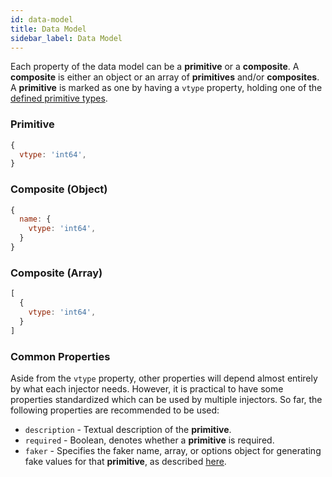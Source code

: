 ```yaml
---
id: data-model
title: Data Model
sidebar_label: Data Model
---
```


Each property of the data model can be a **primitive** or a **composite**. A **composite** is either an object or an array of **primitives** and/or **composites**. A **primitive** is marked as one by having a `vtype` property, holding one of the [defined primitive types](reference/defined-types.md).

### Primitive

``` javascript
{
  vtype: 'int64',
}
```

### Composite (Object)
``` javascript
{
  name: {
    vtype: 'int64',
  }
}
```

### Composite (Array)
``` javascript
[
  {
    vtype: 'int64',
  }
]
```

### Common Properties

Aside from the `vtype` property, other properties will depend almost entirely by what each injector needs. However, it is practical to have some properties standardized which can be used by multiple injectors. So far, the following properties are recommended to be used:

- `description` - Textual description of the **primitive**.
- `required` - Boolean, denotes whether a **primitive** is required.
- `faker` - Specifies the faker name, array, or options object for generating fake values for that **primitive**, as described [here](reference/faked-data.md).